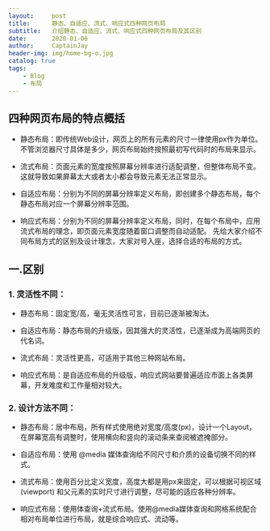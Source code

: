 ```yaml
---
layout:     post
title:      静态、自适应、流式、响应式四种网页布局
subtitle:   介绍静态、自适应、流式、响应式四种网页布局及其区别
date:       2020-01-06
author:     CaptainJay
header-img: img/home-bg-o.jpg
catalog: true
tags:
    - Blog
    - 布局
---
```


## 四种网页布局的特点概括
   * 静态布局：即传统Web设计，网页上的所有元素的尺寸一律使用px作为单位。不管浏览器尺寸具体是多少，网页布局始终按照最初写代码时的布局来显示。

   * 流式布局：页面元素的宽度按照屏幕分辨率进行适配调整，但整体布局不变。这就导致如果屏幕太大或者太小都会导致元素无法正常显示。

   * 自适应布局：分别为不同的屏幕分辨率定义布局，即创建多个静态布局，每个静态布局对应一个屏幕分辨率范围。

   * 响应式布局：分别为不同的屏幕分辨率定义布局，同时，在每个布局中，应用流式布局的理念，即页面元素宽度随着窗口调整而自动适配。
  先给大家介绍不同布局方式的区别及设计理念，大家对号入座，选择合适的布局的方式。  
## 一.区别
### 1. 灵活性不同：
* 静态布局：固定宽/高，毫无灵活性可言，目前已逐渐被淘汰。  

* 自适应布局：静态布局的升级版，因其强大的灵活性，已逐渐成为高端网页的代名词。  

* 流式布局：灵活性更高，可适用于其他三种网站布局。  

* 响应式布局：是自适应布局的升级版，响应式网站要普遍适应市面上各类屏幕，开发难度和工作量相对较大。  

### 2. 设计方法不同：
   * 静态布局：居中布局，所有样式使用绝对宽度/高度(px)，设计一个Layout，在屏幕宽高有调整时，使用横向和竖向的滚动条来查阅被遮掩部分。  

   * 自适应布局：使用 @media 媒体查询给不同尺寸和介质的设备切换不同的样式。  

   * 流式布局：使用百分比定义宽度，高度大都是用px来固定，可以根据可视区域 (viewport) 和父元素的实时尺寸进行调整，尽可能的适应各种分辨率。  

   * 响应式布局：使用体查询+流式布局。使用@media媒体查询和网格系统配合相对布局单位进行布局，就是综合响应式、流动等。
